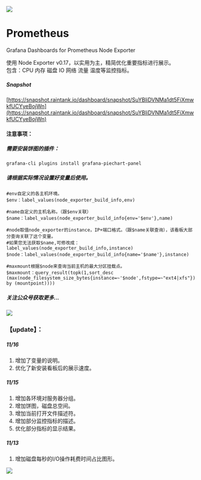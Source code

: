 ![](https://grafana.com/api/dashboards/8919/images/5601/image)
# Prometheus
Grafana Dashboards for Prometheus Node Exporter  

使用 Node Exporter v0.17，以实用为主，精简优化重要指标进行展示。  
包含：CPU 内存 磁盘 IO 网络 流量 温度等监控指标。  
##### Snapshot
[https://snapshot.raintank.io/dashboard/snapshot/SuYBliDVNMa1dt5FiXmwkfUCYyeBojWn](https://snapshot.raintank.io/dashboard/snapshot/SuYBliDVNMa1dt5FiXmwkfUCYyeBojWn)
#### 注意事项：
##### 需要安装饼图的插件：
```
grafana-cli plugins install grafana-piechart-panel
```
##### 请根据实际情况设置好变量后使用。
```
#env自定义的各主机环境。
$env：label_values(node_exporter_build_info,env)

#name自定义的主机名称。（跟$env关联）
$name：label_values(node_exporter_build_info{env='$env'},name)
	
#node取值node_exporter的instance，IP+端口格式。（跟$name关联查询），该看板大部分查询关联了这个变量。
#如果您无法获取$name,可修改成：label_values(node_exporter_build_info,instance)
$node：label_values(node_exporter_build_info{name='$name'},instance)

#maxmount根据$node来查询当前主机的最大分区挂载点。
$maxmount：query_result(topk(1,sort_desc (max(node_filesystem_size_bytes{instance=~'$node',fstype=~"ext4|xfs"}) by (mountpoint))))		
```
##### 关注公众号获取更多...
![](https://grafana.com/api/dashboards/8919/images/5985/image)

### 【update】：
##### 11/16
1. 增加了变量的说明。
2. 优化了新安装看板后的展示速度。 
##### 11/15  
1. 增加各环境对服务器分组。
2. 增加饼图，磁盘总空间。
3. 增加当前打开文件描述符。
4. 增加部分监控指标的描述。
5. 优化部分指标的显示结果。
##### 11/13  
1. 增加磁盘每秒的I/O操作耗费时间占比图形。  

![](https://grafana.com/api/dashboards/8919/images/5601/image)
